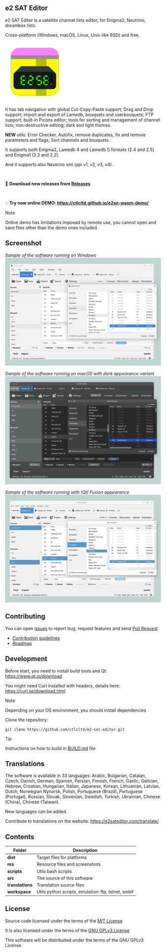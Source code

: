 ## e2 SAT Editor

e2 SAT Editor is a satellite channel lists editor, for Enigma2, Neutrino, dreambox lists.

Cross-platform (Windows, macOS, Linux, Unix-like BSD) and free.

<img src="https://github.com/ctlcltd/e2-sat-editor/raw/main/res/e2-sat-editor.svg" width="192" height="192" alt="e2 SAT Editor (icon)" title="Icon">

It has tab navigation with global Cut-Copy-Paste support; Drag and Drop support; import and export of Lamedb, bouquets and userbouquets; FTP support; built-in Picons editor; tools for sorting and management of channel lists; non-destructive editing; dark and light themes.

**NEW** utils: Error Checker, Autofix, remove duplicates, fix and remove parameters and flags, Sort channels and bouquets.

It supports both Enigma2, Lamedb 4 and Lamedb 5 formats (2.4 and 2.5) and Enigma1 (2.3 and 2.2).

And it supports also Neutrino xml (api v1, v2, v3, v4).

&nbsp;

📡 **Download new releases from [Releases](https://github.com/ctlcltd/e2-sat-editor/releases)**  

&nbsp;

💡 **Try now online DEMO: https://ctlcltd.github.io/e2se-wasm-demo/**  

> [!NOTE]
> Online demo has limitations imposed by remote use, you cannot open and save files other than the demo ones included.


## Screenshot

*Sample of the software running on Windows*
[![e2 SAT Editor (screenshot sample on Windows)](https://github.com/ctlcltd/e2-sat-editor/raw/main/res/screenshot-wlw.webp "Sample of the software running on Windows")](https://github.com/ctlcltd/e2-sat-editor/blob/main/res/screenshot-wlw.webp?raw=true)

*Sample of the software running on macOS with dark appearance variant*
[![e2 SAT Editor (screenshot sample on macOS)](https://github.com/ctlcltd/e2-sat-editor/raw/main/res/screenshot-mdm.webp "Sample of the software running on macOS with dark appearance variant")](https://github.com/ctlcltd/e2-sat-editor/blob/main/res/screenshot-mdm.webp?raw=true)

*Sample of the software running with (Qt) Fusion appearance*
[![e2 SAT Editor (screenshot sample)](https://github.com/ctlcltd/e2-sat-editor/raw/main/res/screenshot-flf.webp "Sample of the software running with (Qt) Fusion appearance")](https://github.com/ctlcltd/e2-sat-editor/blob/main/res/screenshot-flf.webp?raw=true)


## Contributing

You can open [issues](https://github.com/ctlcltd/e2-sat-editor/issues) to report bug, request features and send [Pull Request](https://github.com/ctlcltd/e2-sat-editor/pulls)

* [Contribution guidelines](https://github.com/ctlcltd/e2-sat-editor/blob/main/CONTRIBUTING.md)
* [Roadmap](https://github.com/ctlcltd/e2-sat-editor/blob/main/ROADMAP.md)


## Development

Before start, you need to install build tools and Qt: https://www.qt.io/download

You might need Curl installed with headers, details here: https://curl.se/download.html

> [!NOTE]
> Depending on your OS environment, you should install dependencies

Clone the repository:
```
git clone https://github.com/ctlcltd/e2-sat-editor.git
```

> [!TIP]
> Instructions on how to build in [BUILD.md](https://github.com/ctlcltd/e2-sat-editor/blob/main/BUILD.md) file


## Translations

The software is available in 33 languages: Arabic, Bulgarian, Catalan, Czech, Danish, German, Spanish, Persian, Finnish, French, Gaelic, Galician, Hebrew, Croatian, Hungarian, Italian, Japanese, Korean, Lithuanian, Latvian, Dutch, Norwegian Nynorsk, Polish, Portuguese (Brazil), Portuguese (Portugal), Russian, Slovak, Slovenian, Swedish, Turkish, Ukrainian, Chinese (China), Chinese (Taiwan).

New languages can be added.

Contribute to translations on the website: https://e2sateditor.com/translate/


## Contents

|Folder|Description|
|-|-|
|**dist**|Target files for platforms|
|**res**|Resource files and screenshots|
|**scripts**|Utils bash scripts|
|**src**|The source of this software|
|**translations**|Translation source files|
|**workspace**|Utils python scripts, emulation: ftp, telnet, webif|


## License

Source code licensed under the terms of the [MIT License](https://github.com/ctlcltd/e2-sat-editor/blob/main/LICENSE-MIT)

It is also licensed under the terms of the [GNU GPLv3 License](https://github.com/ctlcltd/e2-sat-editor/blob/main/LICENSE-GPL-3.0-or-later)

This software will be distribuited under the terms of the GNU GPLv3 License.

